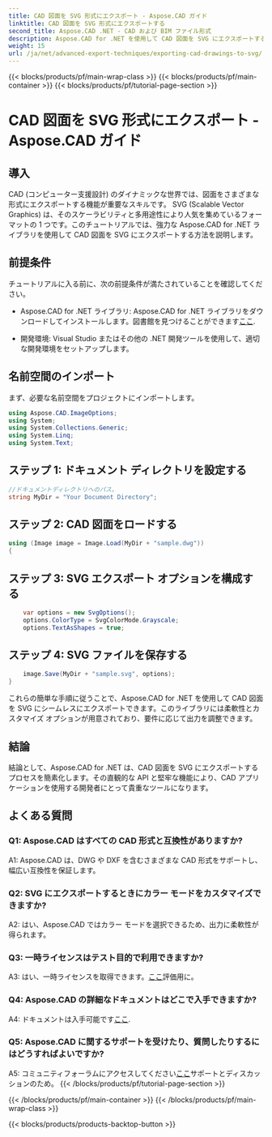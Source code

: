 ```yaml
---
title: CAD 図面を SVG 形式にエクスポート - Aspose.CAD ガイド
linktitle: CAD 図面を SVG 形式にエクスポートする
second_title: Aspose.CAD .NET - CAD および BIM ファイル形式
description: Aspose.CAD for .NET を使用して CAD 図面を SVG にエクスポートするシームレスなプロセスを確認してください。柔軟性とカスタマイズにより CAD 開発を強化します。
weight: 15
url: /ja/net/advanced-export-techniques/exporting-cad-drawings-to-svg/
---
```


{{< blocks/products/pf/main-wrap-class >}}
{{< blocks/products/pf/main-container >}}
{{< blocks/products/pf/tutorial-page-section >}}

# CAD 図面を SVG 形式にエクスポート - Aspose.CAD ガイド

## 導入

CAD (コンピューター支援設計) のダイナミックな世界では、図面をさまざまな形式にエクスポートする機能が重要なスキルです。 SVG (Scalable Vector Graphics) は、そのスケーラビリティと多用途性により人気を集めているフォーマットの 1 つです。このチュートリアルでは、強力な Aspose.CAD for .NET ライブラリを使用して CAD 図面を SVG にエクスポートする方法を説明します。

## 前提条件

チュートリアルに入る前に、次の前提条件が満たされていることを確認してください。

-  Aspose.CAD for .NET ライブラリ: Aspose.CAD for .NET ライブラリをダウンロードしてインストールします。図書館を見つけることができます[ここ](https://releases.aspose.com/cad/net/).

- 開発環境: Visual Studio またはその他の .NET 開発ツールを使用して、適切な開発環境をセットアップします。

## 名前空間のインポート

まず、必要な名前空間をプロジェクトにインポートします。

```csharp
using Aspose.CAD.ImageOptions;
using System;
using System.Collections.Generic;
using System.Linq;
using System.Text;
```

## ステップ 1: ドキュメント ディレクトリを設定する

```csharp
//ドキュメントディレクトリへのパス。
string MyDir = "Your Document Directory";
```

## ステップ 2: CAD 図面をロードする

```csharp
using (Image image = Image.Load(MyDir + "sample.dwg"))
{
```

## ステップ 3: SVG エクスポート オプションを構成する

```csharp
    var options = new SvgOptions();
    options.ColorType = SvgColorMode.Grayscale;
    options.TextAsShapes = true;
```

## ステップ 4: SVG ファイルを保存する

```csharp
    image.Save(MyDir + "sample.svg", options);
}
```

これらの簡単な手順に従うことで、Aspose.CAD for .NET を使用して CAD 図面を SVG にシームレスにエクスポートできます。このライブラリには柔軟性とカスタマイズ オプションが用意されており、要件に応じて出力を調整できます。

## 結論

結論として、Aspose.CAD for .NET は、CAD 図面を SVG にエクスポートするプロセスを簡素化します。その直観的な API と堅牢な機能により、CAD アプリケーションを使用する開発者にとって貴重なツールになります。

## よくある質問

### Q1: Aspose.CAD はすべての CAD 形式と互換性がありますか?

A1: Aspose.CAD は、DWG や DXF を含むさまざまな CAD 形式をサポートし、幅広い互換性を保証します。

### Q2: SVG にエクスポートするときにカラー モードをカスタマイズできますか?

A2: はい、Aspose.CAD ではカラー モードを選択できるため、出力に柔軟性が得られます。

### Q3: 一時ライセンスはテスト目的で利用できますか?

 A3: はい、一時ライセンスを取得できます。[ここ](https://purchase.aspose.com/temporary-license/)評価用に。

### Q4: Aspose.CAD の詳細なドキュメントはどこで入手できますか?

 A4: ドキュメントは入手可能です[ここ](https://reference.aspose.com/cad/net/).

### Q5: Aspose.CAD に関するサポートを受けたり、質問したりするにはどうすればよいですか?

 A5: コミュニティフォーラムにアクセスしてください[ここ](https://forum.aspose.com/c/cad/19)サポートとディスカッションのため。
{{< /blocks/products/pf/tutorial-page-section >}}

{{< /blocks/products/pf/main-container >}}
{{< /blocks/products/pf/main-wrap-class >}}

{{< blocks/products/products-backtop-button >}}
